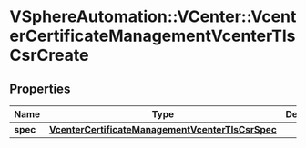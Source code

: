 # VSphereAutomation::VCenter::VcenterCertificateManagementVcenterTlsCsrCreate

## Properties
Name | Type | Description | Notes
------------ | ------------- | ------------- | -------------
**spec** | [**VcenterCertificateManagementVcenterTlsCsrSpec**](VcenterCertificateManagementVcenterTlsCsrSpec.md) |  | 


